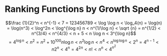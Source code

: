 # Ranking Functions by Growth Speed

$$\frac {1}{2}^n < n^{-1} < 7 = 123456789 < \log \log n < \log_4(n) = \log(n) = \log(n^3) < \log^2n < \log^{\log n} n < n^{1/\log n} < \sqrt {n} = n^{1/2} < n^{3/4} < n^{4/3} < n + 5 < n \log n < 3^{\log n}$$
$$ = 4^{\log n} < n^2 = n^2 + 10 ^ {100} n \log n < n^2 \log n < n^4 < n^{\log \log n} < 2^n = 4^{n-1} < n2^n < 4^n = 4^{2n} < n! < n^n < 4^{n^2}$$